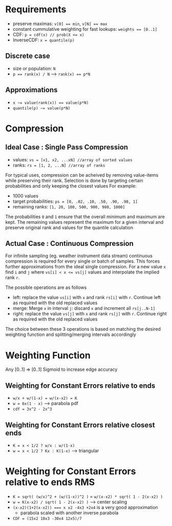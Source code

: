 <!-- markdownlint-disable MD004 MD007 MD010 MD012 MD041 MD022 MD024 MD032 -->

# Requirements

* preserve maximas: `v[0] == min`, `v[N] == max`
* constant cummulative weighting for fast lookups: `weights == [0..1]`
* CDF: `p = cdf(x) // prob(X <= x)`
* InverseCDF: `x = quantile(p)`

## Discrete case
* size or population: `N`
* `p == rank(x) / N` --> `rank(x) == p*N`

## Approximations
* `x ~= value(rank(x)) == value(p*N)`
* `quantile(p) ~= value(p*N)`


# Compression

## Ideal Case : Single Pass Compression

* values: `vs = [x1, x2, ...xN] //array of sorted values`
* ranks: `rs = [1, 2, ...N] //array of ranks`

For typical uses, compression can be acheived by removing value-items while preserving their rank.
Selection is done by targeting certain probabilities and only keeping the closest values
For example:
* 1000 values
* target probabilities: `ps = [0, .02, .10, .50, .90, .98, 1]`
* remaining ranks: `[1, 20, 100, 500, 900, 980, 1000]`

The probabilities `0` and `1` ensure that the overall minimum and maximum are kept.
The remaining values represent the maximum for a given interval and preserve original rank and values for the quantile calculation

## Actual Case : Continuous Compression

For infinite sampling (eg. weather instrument data stream) continuous compression is required for every single or batch of samples.
This forces further approximations from the ideal single compression.
For a new value `x` find `i` and `j` where `vs[i] < x <= vs[j]` values and interpolate the implied rank `r`.

The possible operations are as follows
* left: replace the value `vs[i]` with `x` and rank `rs[i]` with `r`. Continue left as required with the old replaced values
* merge: Merge `x` in interval `j`: discard `x` and increment all `rs[j..N-1]`
* right: replace the value `vs[j]` with `x` and rank `rs[j]` with `r`. Continue right as required with the old replaced values

The choice between these 3 operations is based on matching the desired weighting function and splitting/merging intervals accordingly


# Weighting Function
Any [0..1] => [0..1] Sigmoid to increase edge accuracy

## Weighting for Constant Errors relative to ends
* `w/x + w/(1-x) = w/(x-x2) = K`
* `w = 6x(1 - x)` --> parabola pdf
* `cdf = 3x^2 - 2x^3`

## Weighting for Constant Errors relative closest ends
* `K = x < 1/2 ? w/x : w/(1-x)`
* `w = x < 1/2 ? Kx : K(1-x)` --> triangular

# Weighting for Constant Errors relative to ends RMS
* `K = sqrt( (w/x)^2 + (w/(1-x))^2 )` = `w/(x-x2) * sqrt( 1 - 2(x-x2) )`
* `w = K(x-x2) / sqrt( 1 - 2(x-x2) )` --> center scaling
* `(x-x2)(1+2(x-x2)) === x x2 -4x3 +2x4` is a very good approximation
  - parabola scaled with another inverse parabola
* `CDF = (15x2 10x3 -30x4 12x5)/7`
